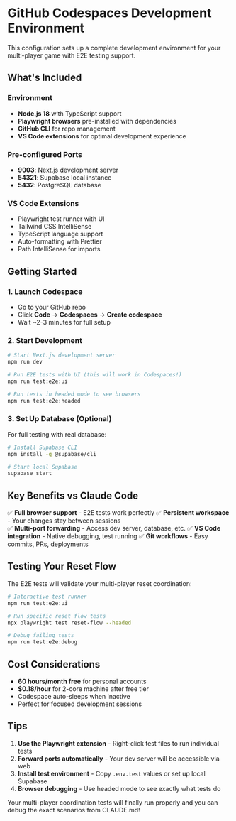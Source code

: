 # GitHub Codespaces Development Environment

This configuration sets up a complete development environment for your multi-player game with E2E testing support.

## What's Included

### Environment
- **Node.js 18** with TypeScript support
- **Playwright browsers** pre-installed with dependencies
- **GitHub CLI** for repo management
- **VS Code extensions** for optimal development experience

### Pre-configured Ports
- **9003**: Next.js development server
- **54321**: Supabase local instance
- **5432**: PostgreSQL database

### VS Code Extensions
- Playwright test runner with UI
- Tailwind CSS IntelliSense
- TypeScript language support
- Auto-formatting with Prettier
- Path IntelliSense for imports

## Getting Started

### 1. Launch Codespace
- Go to your GitHub repo
- Click **Code** → **Codespaces** → **Create codespace**
- Wait ~2-3 minutes for full setup

### 2. Start Development
```bash
# Start Next.js development server
npm run dev

# Run E2E tests with UI (this will work in Codespaces!)
npm run test:e2e:ui

# Run tests in headed mode to see browsers
npm run test:e2e:headed
```

### 3. Set Up Database (Optional)
For full testing with real database:
```bash
# Install Supabase CLI
npm install -g @supabase/cli

# Start local Supabase
supabase start
```

## Key Benefits vs Claude Code

✅ **Full browser support** - E2E tests work perfectly
✅ **Persistent workspace** - Your changes stay between sessions  
✅ **Multi-port forwarding** - Access dev server, database, etc.
✅ **VS Code integration** - Native debugging, test running
✅ **Git workflows** - Easy commits, PRs, deployments

## Testing Your Reset Flow

The E2E tests will validate your multi-player reset coordination:

```bash
# Interactive test runner
npm run test:e2e:ui

# Run specific reset flow tests
npx playwright test reset-flow --headed

# Debug failing tests
npm run test:e2e:debug
```

## Cost Considerations

- **60 hours/month free** for personal accounts
- **$0.18/hour** for 2-core machine after free tier
- Codespace auto-sleeps when inactive
- Perfect for focused development sessions

## Tips

1. **Use the Playwright extension** - Right-click test files to run individual tests
2. **Forward ports automatically** - Your dev server will be accessible via web
3. **Install test environment** - Copy `.env.test` values or set up local Supabase
4. **Browser debugging** - Use headed mode to see exactly what tests do

Your multi-player coordination tests will finally run properly and you can debug the exact scenarios from CLAUDE.md!